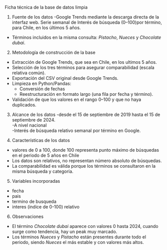 Ficha técnica de la base de datos limpia

1) Fuente de los datos
-Google Trends  mediante la descarga directa de la interfaz web. Serie semanal de Interés de búsqueda (0–100)por término, para Chile, en los últimos 5 años.  
- Términos incluidos en la misma consulta: *Pistacho*, *Nueces* y *Chocolate dubai*.  

2) Metodología de construcción de la base
- Extracción de Google Trends, que sea en Chile, en los ultimos 5 años. 
- Selección de los tres términos para asegurar comparabilidad (escala relativa común).  
- Exportación del CSV original desde Google Trends.  
- Limpieza en Python/Pandas:  
  - Conversión de fechas  
  - Reestructuración en formato largo (una fila por fecha y término).  
- Validación de que los valores en el rango 0–100 y que no haya duplicados.  

3) Alcance de los datos
-desde el 15 de septiembre de 2019 hasta el 15 de septiembre de 2024.  
-A nivel nacional  
-Interés de búsqueda relativo semanal por término en Google.  

4) Características de los datos
- valores de 0 a 100, donde 100 representa punto máximo de búsquedas en el periodo de 5 años en Chile  
- Los datos son relativos, no representan número absoluto de búsquedas.  
- La comparabilidad es válida porque los términos se consultaron en la misma búsqueda y categoría. 

5) Variables incorporadas
- fecha 
- pais
- termino de busqueda
- interes (indice de 0-100) relativo

6) Observaciones
- El término *Chocolate dubai* aparece con valores 0 hasta 2024, cuando surge como tendencia, hay un peak muy marcado.   
- Los términos *Nueces* y *Pistacho* están presentes durante todo el periodo, siendo *Nueces* el más estable y con valores más altos. 
